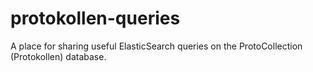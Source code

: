 # protokollen-queries
A place for sharing useful ElasticSearch queries on the ProtoCollection (Protokollen) database.
